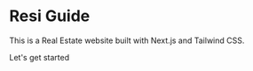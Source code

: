 # Resi Guide

This is a Real Estate website built with Next.js and Tailwind CSS.

Let's get started 
